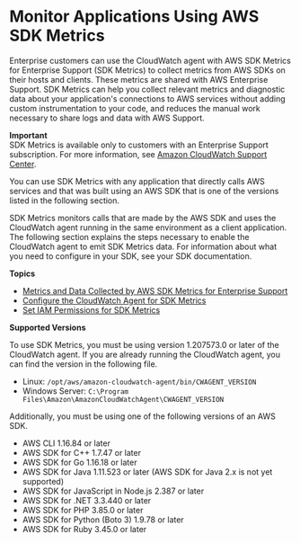 # Monitor Applications Using AWS SDK Metrics<a name="CloudWatch-Agent-SDK-Metrics"></a>

Enterprise customers can use the CloudWatch agent with AWS SDK Metrics for Enterprise Support \(SDK Metrics\) to collect metrics from AWS SDKs on their hosts and clients\. These metrics are shared with AWS Enterprise Support\. SDK Metrics can help you collect relevant metrics and diagnostic data about your application's connections to AWS services without adding custom instrumentation to your code, and reduces the manual work necessary to share logs and data with AWS Support\.

**Important**  
SDK Metrics is available only to customers with an Enterprise Support subscription\. For more information, see [Amazon CloudWatch Support Center](https://console.aws.amazon.com/support/home#/)\.

You can use SDK Metrics with any application that directly calls AWS services and that was built using an AWS SDK that is one of the versions listed in the following section\.

SDK Metrics monitors calls that are made by the AWS SDK and uses the CloudWatch agent running in the same environment as a client application\. The following section explains the steps necessary to enable the CloudWatch agent to emit SDK Metrics data\. For information about what you need to configure in your SDK, see your SDK documentation\.

**Topics**
+ [Metrics and Data Collected by AWS SDK Metrics for Enterprise Support](metrics-collected-by-SDK-Metrics.md)
+ [Configure the CloudWatch Agent for SDK Metrics](Configure-CloudWatch-Agent-SDK-Metrics.md)
+ [Set IAM Permissions for SDK Metrics](Set-IAM-Permissions-For-SDK-Metrics.md)

**Supported Versions**

To use SDK Metrics, you must be using version 1\.207573\.0 or later of the CloudWatch agent\. If you are already running the CloudWatch agent, you can find the version in the following file\.
+ Linux: `/opt/aws/amazon-cloudwatch-agent/bin/CWAGENT_VERSION`
+ Windows Server: `C:\Program Files\Amazon\AmazonCloudWatchAgent\CWAGENT_VERSION`

Additionally, you must be using one of the following versions of an AWS SDK\.
+ AWS CLI 1\.16\.84 or later
+ AWS SDK for C\+\+ 1\.7\.47 or later
+ AWS SDK for Go 1\.16\.18 or later
+ AWS SDK for Java 1\.11\.523 or later \(AWS SDK for Java 2\.x is not yet supported\)
+ AWS SDK for JavaScript in Node\.js 2\.387 or later
+ AWS SDK for \.NET 3\.3\.440 or later
+ AWS SDK for PHP 3\.85\.0 or later
+ AWS SDK for Python \(Boto 3\) 1\.9\.78 or later
+ AWS SDK for Ruby 3\.45\.0 or later